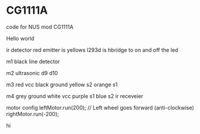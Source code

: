 # CG1111A
code for NUS mod CG1111A

Hello world

ir detector red
emitter is yellows
l293d is hbridge to on and off the led

m1
black line detector

m2
ultrasonic d9
          d10

m3
red vcc
black ground
yellow s2 
orange s1


m4
grey ground
white vcc 
purple s1
blue s2 ir  receveier


motor config
leftMotor.run(200); // Left wheel goes forward (anti-clockwise)
rightMotor.run(-200);

hi 